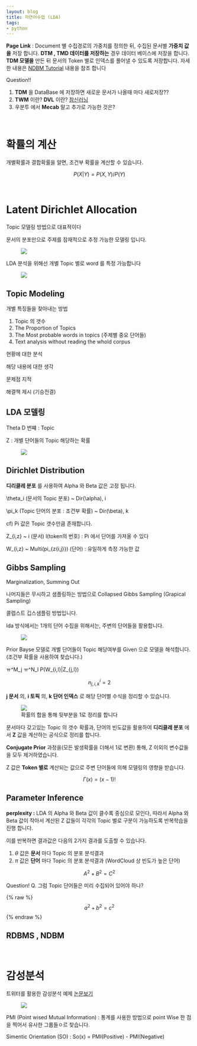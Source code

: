 ```yaml
---
layout: blog
title: 자연어수업 (LDA)
tags: 
- python
---
```


**Page Link** : Document 별 수집경로의 가중치를 정의한 뒤, 수집된 문서별 **가중치 값을** 저장 합니다.
**DTM , TMD 데이터를 저장하는** 경우 데이터 베이스에 저장을 합니다. **TDM 모델을** 만든 뒤 문서의 Token 별로 인덱스를 풀어낼 수 있도록 저장합니다. 자세한 내용은 [NDBM Tutorial](https://franz.com/support/tutorials/ndbm-tutorial.htm) 내용을 참조 합니다

Question!!
1. **TDM** 을 DataBase 에 저장하면 새로운 문서가 나올때 마다 새로저장??
1. **TWM** 이란? **DVL** 이란? [참신러닝](https://leechamin.tistory.com/141)
2. 우분투 에서 **Mecab** 말고 추가로 가능한 것은?

<br/>

# 확률의 계산

개별확률과 결합확률을 알면, 조건부 확률을 계산할 수 있습니다.

$$ P(X|Y) = P(X,Y) / P(Y) $$

<br/>

# Latent Dirichlet Allocation

Topic 모델링 방법으로 대표적이다

문서의 분포만으로 주제를 잠재적으로 추정 가능한 모델링 입니다.

<figure class="align-center">
  <img src="{{site.baseurl}}/assets/code/FitLDAModelToWordCountMatrixExample_01.png">
  <figcaption></figcaption>
</figure>

LDA 분석을 위해선 개별 Topic 별로 word 를 특정 가능합니다

<figure class="align-center">
  <img src="{{site.baseurl}}/assets/code/LDA_image2.jpg">
  <figcaption></figcaption>
</figure>

## Topic Modeling

개별 특징들을 찾아내는 방법
1. Topic 의 갯수
2. The Proportion of Topics  
3. The Most probable words in topics (주제별 중요 단어들)
4. Text analysis without reading the whold corpus 

현황에 대한 분석 

해당 내용에 대한 생각

문제점 지적

해결책 제시 (기승전결)

## LDA 모델링

Theta D 번쨰 : Topic

Z : 개별 단어들의 Topic 해당하는 확률

<figure class="align-center">
  <img src="{{site.baseurl}}/assets/code/LDA_map.jpeg">
  <figcaption></figcaption>
</figure>

## Dirichlet Distribution

**디리클레 분포** 를 사용하여 Alpha 와 Beta 값은 고정 됩니다.

\theta_i (문서의 Topic 분포) ~ Dir(\alpha), i 

\pi_k (Topic 단어의 분포 : 조건부 확률) ~ Dir(\beta), k

cf) Pi 값은 Topic 갯수만큼 존재합니다.

Z_{i,z} ~ i (문서) l(token의 번호)  : Pi 에서 단어를 가져올 수 있다

W_{i,z} ~ Multi(pi_{z{i,j}}) (단어) : 유일하게 측정 가능한 값


## Gibbs Sampling

Marginalization, Summing Out

나머지들은 무시하고 샘플링하는 방법으로 Collapsed Gibbs Sampling (Grapical Sampling)

콜렙스트 깁스샘플링 방법입니다.

lda 방식에서는 1개의 단어 수집을 위해서는, 주변의 단어들을 활용합니다. 

<figure class="align-center">
  <img src="{{site.baseurl}}/assets/code/EuSz5.png">
  <figcaption></figcaption>
</figure>

Prior Bayse 모델로 개별 단어들이 Topic 해당여부를 Given 으로 모델을 해석합니다. (조건부 확률을 사용하여 찾습니다.)

ㅠ^M_j   ㅠ^N_l P(W_{i,l}|Z_{j,l})

$$ n^{i}_{j,i,k} = 2 $$

**j 문서** 의, **i 토픽** 의, **k 단어 인덱스** 로 해당 단어별 수식을 정리할 수 있습니다.

<figure class="align-center">
  <img src="{{site.baseurl}}/assets/code/DujEH.png">
  <figcaption> 확률의 합을 통해 뒷부분을 1로 정리를 합니다</figcaption>
</figure>

문서마다 갖고있는 Topic 의 갯수 확률과, 단어의 빈도값을 활용하여 **디리클레 분포** 에서 **Z** 값을 계산하는 공식으로 정리를 합니다.

**Conjugate Prior** 과정을(모든 발생확률을 더해서 1로 변환) 통해, Z 이외의 변수값들을 모두 제거하였습니다.

Z 값은 **Token 별로** 계산되는 값으로 주변 단어들에 의해 모델링의 영향을 받습니다.

$$\Gamma(x) = (x-1)!$$

## Parameter Inference

**perplexity :** LDA 의 Alpha 와 Beta 값이 클수록 중심으로 모인다, 따라서 Alpha 와 Beta 값이 작아서 계산된 Z 값들이 각각의 Topic 별로 구분이 가능하도록 반복학습을 진행 합니다.

이를 반복하면 결과값은 다음의 2가지 결과를 도출할 수 있습니다.

1. $\theta$ 값은 **문서** 마다 Topic 의 분포 분석결과 
2. $\pi$ 값은 **단어** 마다 Topic 의 분포 분석결과 (WordCloud 상 빈도가 높은 단어)

$$A^2 + B^2 = C^2$$

Question!
Q. 그럼 Topic 단어들은 미리 수집되어 있어야 하나?

{% raw %}
$$a^2 + b^2 = c^2$$
{% endraw %}

## RDBMS , NDBM

<br/>

# 감성분석

트위터를 활용한 감성분석 예제 [논문보기](http://etf-central.com/2010/10/21/update-j-bollen-h-mao-x-j-zeng-twitter-mood-predicts-the-stock-market/)

<figure class="align-center">
  <img src="{{site.baseurl}}/assets/code/twitter_zscore.jpg">
  <figcaption></figcaption>
</figure>

PMI (Point wised Mutual Information) : 통계를 사용한 방법으로 point Wise 한 점을 찍어서 유사한 그룹들ㅇ르 찾습니다.

Simentic Orientation (SO) : So(x) = PMI(Positive) - PMI(Negative)